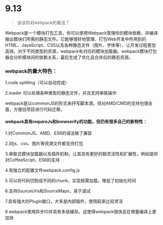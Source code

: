 # 9.13

> 谈谈你对webpack的看法？

Webpack是一个模块打包工具，你可以使用Webpack管理你的模块依赖，并编译输出模块们所需的静态文件。它能够很好地管理、打包Web开发中所用到的HTML、JavaScript、CSS以及各种静态文件（图片、字体等），让开发过程更加高效。对于不同类型的资源，webpack有对应的模块加载器。webpack模块打包器会分析模块间的依赖关系，最后生成了优化且合并后的静态资源。

### webpack的量大特色：

1.code splitting（可以自动完成）

2.loader 可以处理各种类型的静态文件，并且支持串联操作

webpack是以commonJS的形式来抒写脚本滴，但对AMD/CMD的支持也很全面，方便旧项目进行代码迁移。

#### webpack具有requireJs和browserify的功能，但仍有很多自己的新特性：

1.对CommonJS、AMD、ES6的语法做了兼容

2.对js、css、图片等资源文件都支持打包

3.串联式模块加载器以及插件机制，让其具有更好的额灵活性和扩展性，例如提供对CoffeeScript、ES6的支持

4.有独立的配置文件webpack.config.js

5.可以将代码切割成不同的chunk，实现按需加载，降低了初始化时间

6.支持SourceUrls和SourceMaps，易于调试

7.具有强大的Plugin接口，大多是内部插件，使用起来比较灵活

8.webpack使用异步IO并具有多级缓存。这使得webpack很快且在增量编译上更加快